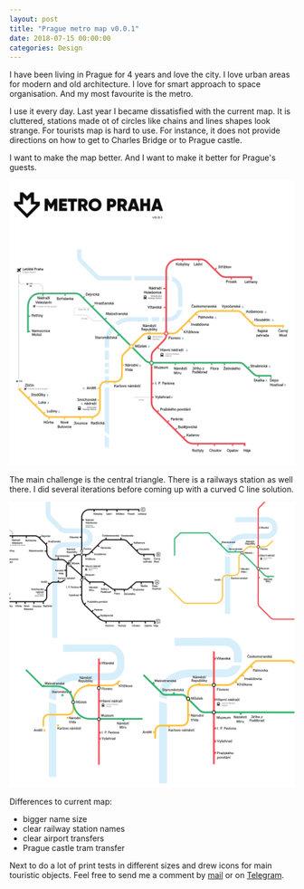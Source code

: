 ```yaml
---
layout: post
title: "Prague metro map v0.0.1"
date: 2018-07-15 00:00:00
categories: Design
---
```


I have been living in Prague for 4 years and love the city. I love urban areas for modern and old architecture. I love for smart approach to space organisation. And my most favourite is the metro. 

I use it every day. Last year I became dissatisfied with the current map.  It is cluttered, stations made ot of circles like chains and lines shapes look strange. For tourists map is hard to use. For instance, it does not provide directions on how to get to Charles Bridge or to Prague castle.

I want to make the map better. And I want to make it better for Prague's guests. 

<span class="p800">![map](/blog_img/metro/map.png)</span>

The main challenge is the central triangle. There is a railways station as well there. I did several iterations before coming up with a curved C line solution.

<span class="p800">![map](/blog_img/metro/map-vars.png)</span>

Differences to current map:

- bigger name size
- clear railway station names
- clear airport transfers
- Prague castle tram transfer



Next to do a lot of print tests in different sizes and drew icons for main touristic objects. Feel free to send me a comment by <a href="mailto:yuriysteam@icloud.com" target="_top">mail</a> or on <a href="https://t.me/yuriysteam">Telegram</a>.